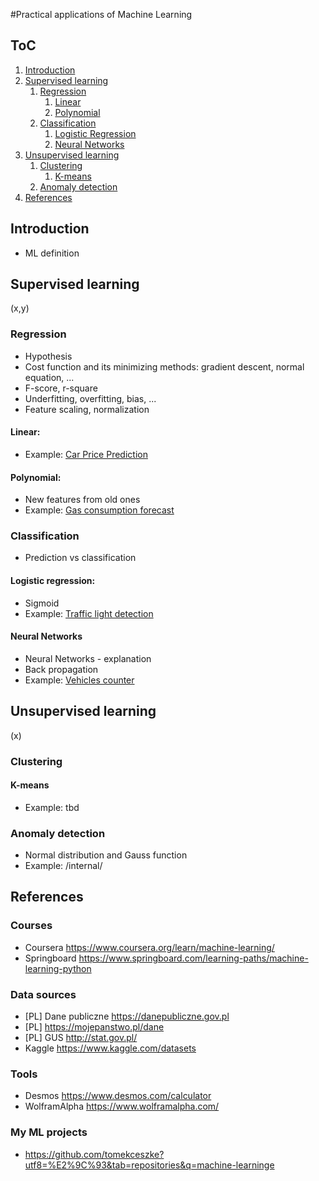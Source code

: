 #Practical applications of Machine Learning

## ToC
1. [Introduction](#introduction)
1. [Supervised learning](#supervised-learning)
    1. [Regression](#regression)
        1. [Linear](#linear)
        1. [Polynomial](#polynomial)
    1. [Classification](#classification)
        1. [Logistic Regression](#logistic-regression)
        1. [Neural Networks](#neural-networks)
1. [Unsupervised learning](#unsupervised-learning)
    1. [Clustering](#clustering)
        1. [K-means](#k-means)
    1. [Anomaly detection](anomaly-detection)
1. [References](#references)

## Introduction
- ML definition

## Supervised learning
(x,y)
### Regression
- Hypothesis
- Cost function and its minimizing methods: gradient descent, normal equation, ...
- F-score, r-square
- Underfitting, overfitting, bias, ...
- Feature scaling, normalization 
#### Linear: 
- Example: [Car Price Prediction](https://github.com/tomekceszke/car-price-prediction)
#### Polynomial: 
- New features from old ones
- Example: [Gas consumption forecast](https://github.com/tomekceszke/gas-consumption-forecast) 
### Classification
- Prediction vs classification
#### Logistic regression:
- Sigmoid
- Example: [Traffic light detection](https://github.com/tomekceszke/traffic-light-detection) 
#### Neural Networks
- Neural Networks - explanation
- Back propagation
- Example: [Vehicles counter](https://github.com/tomekceszke/vehicles-counter)

## Unsupervised learning
(x)
### Clustering
#### K-means
- Example: tbd 
### Anomaly detection
- Normal distribution and Gauss function  
- Example: /internal/
## References
### Courses
- Coursera https://www.coursera.org/learn/machine-learning/
- Springboard https://www.springboard.com/learning-paths/machine-learning-python 
### Data sources
- [PL] Dane publiczne https://danepubliczne.gov.pl  
- [PL] https://mojepanstwo.pl/dane
- [PL] GUS http://stat.gov.pl/
- Kaggle https://www.kaggle.com/datasets    

### Tools
- Desmos https://www.desmos.com/calculator
- WolframAlpha https://www.wolframalpha.com/

### My ML projects
- https://github.com/tomekceszke?utf8=%E2%9C%93&tab=repositories&q=machine-learninge